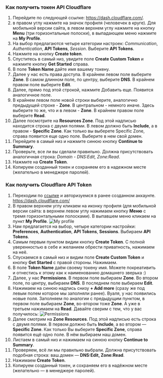 ### Как получить токен API Cloudflare
1. Перейдите по следующей ссылке: https://dash.cloudflare.com/.
2. в правом углу нажмите на значок профиля (человечек в круге). Для мобильной версии сайта, в левом верхнем углу нажмите на кнопку **Menu** (три горизонтальные полоски), в выпадающем меню нажмите на **My Profile**.
3. На выбор предлагаются четыре категории настроек: *Communication*, *Authentication*, **API Tokens**, *Session*. Выберите **API Tokens**.
4. Нажмите на кнопку **Create token**.
5. Спуститесь в самый низ, увидите поле **Create Custom Token** и нажмите кнопку **Get Started** справа.
6. В поле **Token Name** дайте имя вашему токену.
7. Далее у нас есть права доступа. В крайнем левом поле выберите **Zone**. В самом длинном поле, по центру, выберите **DNS**. В крайнем правом поле выберите **Edit**.
8. Далее, прямо под этой строкой, нажмите Добавить еще. Появится аналогичное поле.
9. В крайнем левом поле новой строки выберите, аналогично предыдущей строке - **Zone**. В центральном - немного иначе. Здесь выберите то же, что и в левом - **Zone**. В крайнем правом поле выберите **Read**.
10. Далее посмотрите на **Resources Zone**. Под этой надписью находится строка с двумя полями. В левом должно быть **Include**, а в правом - **Specific Zone**. Как только вы выберете Specific Zone, справа появится еще одно поле. Выберите в нем свой домен.
11. Перейдите в самый низ и нажмите синюю кнопку **Continue to Summary**.
12. Проверьте, все ли вы сделали правильно. Должна присутствовать аналогичная строка: *Domain - DNS:Edit, Zone:Read*.
13. Нажмите на **Create Token**.
14. Копируем созданный токен и сохраняем его в надежном месте (желательно в менеджере паролей).

### Как получить Cloudflare API Token
1. Переходим по [ссылке](https://dash.cloudflare.com/) и авторизуемся в ранее созданном аккаунте. https://dash.cloudflare.com/
2. В правом верхнем углу кликаем на иконку профиля (для мобильной версии сайта: в верхнем левом углу нажимаем кнопку **Меню** с тремя горизонтальными полосками). В выпавшем меню кликаем на пункт **My Profile**.
![My profile](resource:assets/images/pics/myprofile.png)
3. Нам предлагается на выбор, четыре категории настройки: **Preferences**, **Authentication**, **API Tokens**, **Sessions**. Выбираем **API Tokens**.
4. Самым первым пунктом видим кнопку **Create Token**. С полной уверенностью в себе и желанием обрести приватность, нажимаем на неё.
5. Спускаемся в самый низ и видим поле **Create Custom Token** и кнопку **Get Started** с правой стороны. Нажимаем.
6. В поле **Token Name** даём своему токену имя. Можете покреативить и отнестись к этому как к наименованию домашнего зверька :)
7. Далее, у нас **Permissions**. В первом поле выбираем **Zone**. Во втором поле, по центру, выбираем **DNS**. В последнем поле выбираем **Edit**.
8. Нажимаем на синюю надпись снизу **+ Add more** (сразу же под левым полем которое мы заполняли ранее). Вуаля, у нас появились новые поля. Заполняем по аналогии с предыдущим пунктом, в первом поле выбираем **Zone**, во-втором тоже **Zone**. А уже в третьем нажимаем на **Read**. Давайте сверим с тем, что у вас получилось:
![Permissions](resource:assets/images/pics/permissions.png)
8. Далее смотрим на **Zone Resources**. Под этой надписью есть строка с двумя полями. В первом должно быть **Include**, а во втором — **Specific Zone**. Как только Вы выберите **Specific Zone**, справа появится ещё одно поле. В нём выбираем наш домен.
9. Листаем в самый низ и нажимаем на синюю кнопку **Continue to Summary**.
10. Проверяем, всё ли мы правильно выбрали. Должна присутствовать подобная строка: ваш.домен — **DNS:Edit, Zone:Read**.
11. Нажимаем **Create Token**.
12. Копируем созданный токен, и сохраняем его в надёжном месте (желательно — в менеджере паролей).

